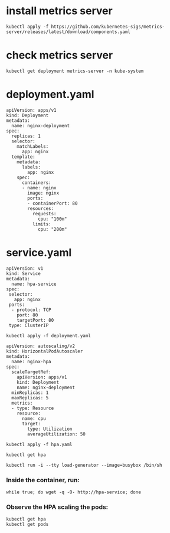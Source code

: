 
# install metrics server
````
kubectl apply -f https://github.com/kubernetes-sigs/metrics-server/releases/latest/download/components.yaml
````
# check metrics server
````
kubectl get deployment metrics-server -n kube-system
````

# deployment.yaml

````
apiVersion: apps/v1
kind: Deployment
metadata:
  name: nginx-deployment
spec:
  replicas: 1
  selector:
    matchLabels:
      app: nginx
  template:
    metadata:
      labels:
        app: nginx
    spec:
      containers:
      - name: nginx
        image: nginx
        ports:
        - containerPort: 80
        resources:
          requests:
            cpu: "100m"
          limits:
            cpu: "200m"
````
# service.yaml
````
apiVersion: v1
kind: Service 
metadata: 
  name: hpa-service
spec: 
 selector:
   app: nginx
 ports: 
  - protocol: TCP
    port: 80
    targetPort: 80
 type: ClusterIP
````

````
kubectl apply -f deployment.yaml
````

````
apiVersion: autoscaling/v2
kind: HorizontalPodAutoscaler
metadata:
  name: nginx-hpa
spec:
  scaleTargetRef:
    apiVersion: apps/v1
    kind: Deployment
    name: nginx-deployment
  minReplicas: 1
  maxReplicas: 5
  metrics:
  - type: Resource
    resource:
      name: cpu
      target:
        type: Utilization
        averageUtilization: 50

````
````
kubectl apply -f hpa.yaml
````
````
kubectl get hpa
````

````
kubectl run -i --tty load-generator --image=busybox /bin/sh
````
### Inside the container, run:
````
while true; do wget -q -O- http://hpa-service; done
````
### Observe the HPA scaling the pods:
````
kubectl get hpa
kubectl get pods
````
